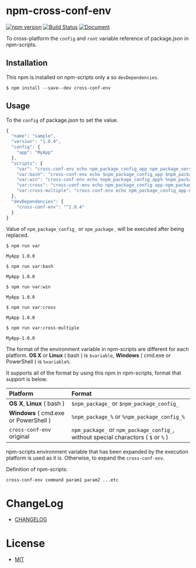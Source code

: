 # npm-cross-conf-env

[![npm version](https://badge.fury.io/js/cross-conf-env.svg)](https://badge.fury.io/js/cross-conf-env)
[![Build Status](https://travis-ci.org/akabekobeko/npm-cross-conf-env.svg?branch=master)](https://travis-ci.org/akabekobeko/npm-cross-conf-env)
[![Document](https://doc.esdoc.org/github.com/akabekobeko/npm-cross-conf-env/badge.svg?t=0)](https://doc.esdoc.org/github.com/akabekobeko/npm-cross-conf-env)

To cross-platform the `config` and `root` variable reference of package.json in npm-scripts.

## Installation

This npm is installed on npm-scripts only a so `devDependencies`.

```
$ npm install --save--dev cross-conf-env
```

## Usage

To the `config` of package.json to set the value.

```js
{
  "name": "sample",
  "version": "1.0.0",
  "config": {
    "app": "MyApp"
  },
  "scripts": {
    "var": "cross-conf-env echo npm_package_config_app npm_package_version",
    "var:bash": "cross-conf-env echo $npm_package_config_app $npm_package_version",
    "var:win": "cross-conf-env echo %npm_package_config_app% %npm_package_version%",
    "var:cross": "cross-conf-env echo npm_package_config app-npm_package_version",
    "var:cross-multiple": "cross-conf-env echo npm_package_config_app-npm_package_version"
  },
  "devDependencies": {
    "cross-conf-env": "^1.0.4"
  }
}
```

Value of `npm_package_config_` or `npm_package_` will be executed after being replaced.

```
$ npm run var

MyApp 1.0.0

$ npm run var:bash

MyApp 1.0.0

$ npm run var:win

MyApp 1.0.0

$ npm run var:cross

MyApp 1.0.0

$ npm run var:cross-multiple

MyApp-1.0.0
```

The format of the environment variable in npm-scripts are different for each platform. **OS X** or **Linux** ( bash ) is `$variable`, **Windows** ( cmd.exe or PowerShell ) is `%variable%`.

It supports all of the format by using this npm in npm-scripts, format that support is below.

| Platform | Format |
|:--|:--|
| **OS X**, **Linux** ( bash ) | `$npm_package_` or `$npm_package_config_` |
| **Windows** ( cmd.exe or PowerShell ) | `%npm_package_%` or `%npm_package_config_%` |
| `cross-conf-env` original | `npm_package_` or `npm_package_config_`, without special charactors ( `$` or `%` ) |

npm-scripts environment variable that has been expanded by the execution platform is used as it is. Otherwise, to expand the `cross-conf-env`.

Definition of npm-scripts:

```
cross-conf-env command param1 param2 ...etc
```

# ChangeLog

* [CHANGELOG](CHANGELOG.md)

# License

* [MIT](LICENSE.txt)
